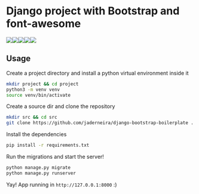 

# Django project with Bootstrap and font-awesome
<img src="https://img.shields.io/badge/django-3.1.5-green"><img src="https://img.shields.io/badge/bootstrap-5.0.0--beta1-purple"><img src="https://img.shields.io/badge/fontawesome-5.15.2-navy"><img src="https://img.shields.io/static/v1?label=licence&message=GPL&color=blue"><img src="https://img.shields.io/static/v1?label=build&message=passing&color=green">

## Usage

Create a project directory and install a python virtual environment inside it

```bash
mkdir project && cd project
python3 -m venv venv
source venv/bin/activate
```

Create a source dir and clone the repository

```bash
mkdir src && cd src
git clone https://github.com/jaderneira/django-bootstrap-boilerplate .
```

Install the dependencies

```bash
pip install -r requirements.txt
```

Run the migrations and start the server!

```bash
python manage.py migrate
python manage.py runserver
```

Yay! App running in `http://127.0.0.1:8000` :)